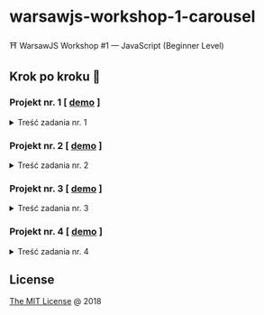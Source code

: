 # warsawjs-workshop-1-carousel

⛩️ WarsawJS Workshop #1 — JavaScript (Beginner Level)

## Krok po kroku 👣

### Projekt nr. 1 [ [demo](https://piecioshka.github.io/warsawjs-workshop-1-carousel/v1) ]

<details>
    <summary>Treść zadania nr. 1</summary>

1. ...

</details>

### Projekt nr. 2 [ [demo](https://piecioshka.github.io/warsawjs-workshop-1-carousel/v2) ]

<details>
    <summary>Treść zadania nr. 2</summary>

1. ...

</details>

### Projekt nr. 3 [ [demo](https://piecioshka.github.io/warsawjs-workshop-1-carousel/v3) ]

<details>
    <summary>Treść zadania nr. 3</summary>

1. DevTools. Przeanalizować stworzone przez siebie strony internetowe.

2. DevTools. Przeanalizować już istniejące strony internetowe.

3. Stworzyć plik HTML z polskimi znakami i uruchomić bez zmiany
    domyślnego kodowania.

    > Rozwiązanie: polskie znaki nie będą dobrze się prezentować

4. Zdefiniować kodowanie UTF-8

    > Rozwiązanie: `<meta charset="utf-8"/>`

5. Zweryfikować plik HTML z wykorzystaniem walidatora: https://validator.w3.org/

    > Rozwiązanie: dobrą praktyką jest aby pliki były zgodne z walidatorem

6. Osadzić plik CSS i dodać jedną prostą regułę.

7. Osadzić plik JavaScript i wpisać do niego użycie funkcji `alert("text")`.

8. Stworzyć zmienną.

9. Wyświetlić zmienną za pomocą `console.log`.

10. Stworzyć kilka zmiennych i wstawić między ich definicję `debugger 
    statement` do zatrzymania interpretera JavaScript.

11. Podejrzeć i przeanalizować obecny stan aplikacji.

12. Stwórz zmienną globalną.

    > Rozwiązanie:
    
    ```javascript
    window.foo = 2;
    ```

13. Porównać zmienną lokalną stworzoną w kontekście globalnym oraz zmienną 
    globalną zdefiniowaną jako właściwość obiektu `window`.

14. Stworzyć listę obrazków wykorzystując `h1, ul, li, img`. 
    Wykorzystać serwis https://unsplash.it/ do pobierania obrazków. 

15. Zresetować domyślne style dla `body, ul`.

16. Zdefiniować wszystkim elementom listy pełną przezroczystość (wartość 
    równa 0).

17. Stworzyć klasę `.active`, która będzie ustawiała elementowi 
    przezroczystość na wartość domyślną (równą 1).
    
18. Dodać pierwszemu elementowi klasę `active` w HTMLu.

19. Stworzyć funkcję, która będzie uruchamia całą mechanikę, np. `setup`.

20. Nasłuchiwać na załadowanie DOMa (event: DOMContentLoaded).

21. Uruchomić funkcję `setup`, kiedy DOM już będzie załadowany.

22. Pobrać referencję to wszystkich elementów list i zapisać ją do zmiennej, 
    którą później wyświetlić. Wszystko to zrealizować w funkcji `setup`.

    > Rozwiązanie:

    ```javascript
    function setup() {
        let $list = document.querySelector('ul');
        console.log($list);
    }
    ```
    
23. Przetestować, co się będzie działo, kiedy nie poczekamy na załadowanie 
    DOMa, a będziemy chcieli wyświetlić elementy listy.

24. Dodać klasę CSS do drugiego elementu listy.

    > Rozwiązanie:

    ```javascript
    let $items = document.querySelector('.element');
    $items[1].classList.add('active');
    ```

25. Wyeliminować błąd pokazania dwóch obrazków jednocześnie poprzez 
    ustawienie elementów listy jeden na drugim za pomocą CSS `position`.

26. Stworzyć funkcję np. `displayNextPicture`, która będzie zawierała obecną 
    zawartość funkcji `setup`. Funkcja `setup` powinna mieć tylko jedną 
    linijkę którą będzie uruchomienie funkcji `displayNextPicture`.
    
27. Pobrać aktualny element z listy wykorzystując zmienną `$list`.

28. Pobrać kolejny element aktywnego za pomocą właściwości `nextElementSibling`.

29. Dodać warunek, że jeśli nie będzie następnego elementu to należy 
    wykorzystać pierwszy element listy. Do tego celu należy wykorzystać 
    właściwość `firstElementChild` na obiekcie listy.
    
30. Usunąć klasę `active` z aktywnego elementu listy za pomocą API `classList`

31. Dodać klasę `active` na kolejnym elemencie.

32. Uruchomić kilka razy funkcję `displayNextPicture` testując poprawność 
    działania.

33. Dopisać w funkcji `setup` interval, który będzie co 3 sekundy uruchamiał 
    funkcję `displayNextPicture`.
    
34. Zdefiniować stałą będącą liczbą milisekund.

---

35. Stworzyć w HTMLu dwa elementy będące przyciskami. Nadać im odpowiednie 
    identyfikatory.

36. Pobrać referencję do tych obiektów w DOMie. Zrealizować to w funkcji 
    `setup` ze względu na to, że jest ona uruchomiona gdy DOM jest już 
    załadowany.
    
37. Stworzyć dwie funkcje, które będą uruchamiane po kliknięciu w wcześniej 
    stworzone przyciski. Propozycję nazw: `onClickLeftHandler` oraz 
    `onClickRightHandler`.
    
38. Zapisać się na event kliknięcia w oba przyciski.

39. Przetestować działanie dodając w funkcjach uruchomienie funkcji
    `console.log` z odpowiednimi argumentami.
    
40. Zdefiniować zmienną, która będzie zawierała referencję do zegara interval.
    Zmienna musi być współdzielona między funkcjami `setup`, 
    `onClickLeftHandler` oraz `onClickRightHandler`.
    
41. W funkcjach, które uruchamiają się po kliknięciu w przyciski strzałek 
    należy wyczyścić interval za pomocą funkcji `clearInterval`.
    
42. Dodać uruchomienie funkcji `displayNextPicture` w funkcji 
    `onClickRightHandler`, tak aby można było pokazywać następne zdjęcie 
    klikając w przycisk strzałki w prawo.
    
43. Skopiować funkcję `displayNextPicture` i nazwać nową funkcję 
    `displayPrevPicture`. Celem tej funkcji jest pokazanie poprzedniego 
    zdjęcia. Tak, aby zasadne było klikanie w przycisk strzałki w lewo.
    
44. Zmienić w funkcji `displayPrevPicture` użycie właściwości 
    `nextElementSibling` na rzecz `previousElementSibling` oraz 
    `firstElementChild` na rzecz `lastElementChild`.
    
45. Uruchomić funkcję `displayPrevPicture` w handlerze `onClickLeftHandler`.

---

46. Stworzyć funkcję, która będzie się uruchamiała, gdy użytkownik naciśnie 
    dowolny znak na klawiaturze. Proponowana nazwa funkcji to 
    `onKeydownHandler`.

47. Nasłuchiwać w funkcji `setup` na naciśnięcie (`keydown`) na klawiaturze 
    dowolnego przycisku. Wykorzystać funkcję `onKeydownHandler`.

48. Funkcja `onKeydownHandler` będzie korzystała z parametrów, które 
    otrzymuje. Zarejestrować parametr funkcji jako `evt`.
 
49. Zapisać w zmiennej lokalnej kod naciśniętego klawisza. Wykorzystać 
    właściwość `evt.keyCode`.

50. Wykorzystać instrukcję `switch`, aby rozpatrzeć kilka przypadków wartości
    zmiennej `keyCode`.

51. Stworzyć przypadek (`case`) dla lewej strzałki (kod klawisza 37). 
    Zdefiniować stałą, która będzie przechowywać tą "magiczną cyfrę". 
    Proponowana nazwa stałej to `LEFT_ARROW`.

52. Uruchomić funkcję `onClickLeftHandler`, kiedy wystąpi przypadek 
    naciśnięcie strzałki w lewo.

51. Stworzyć przypadek (`case`) dla prawej strzałki (kod klawisza 39). 
    Zdefiniować stałą, która będzie przechowywać tą "magiczną cyfrę". 
    Proponowana nazwa stałej to `RIGHT_ARROW`.

52. Uruchomić funkcję `onClickRightHandler`, kiedy wystąpi przypadek 
    naciśnięcie strzałki w prawo.

---

53. Stworzyć kontener pod zdjęciami, w którym będą wyświetlone kropki do 
    przełączania na konkretne zdjęcie.

54. Rozwiązać ewentualny problem, że zdjęcia zakrywają nowo stworzony 
    kontener. Przykładowym rozwiązaniem, może być określenie szerokości i 
    wysokości dla listy (kontener `ul`).

55. Stworzyć funkcję, która będzie budowała listę kropek. Liczba kropek 
    będzie równa liczbie obrazków. Proponowana nazwa to `displayDots`.

56. Funkcja `displayDots` jest uruchomiona w funkcji `setup`.

57. Pobrać referencję do kontenera na kropki w funkcji `displayDots`.

58. Stworzyć zmienną przechowującą `DocumentFragment`, do którego będą 
    dodawana kolejne kropki. Gdy `DocumentFragment` będzie zawierał 
    wszystkie kropki zostanie wyrenderowany w kontenerze w DOMie.

59. Pobrać referencję do listy elementów z obrazkami.

60. Pobrać listę elementów-dzieci za pomocą właściwości `children`.

61. Iterować pętlą `for..of` po liście uruchamiając funkcję anonimową.

62. Funkcja anonimowa będzie tworzy element "input" typu radio.

63. Aby wyeliminować problem brakiem kasowania poprzedniego wyboru kropki 
    należy zdefiniować inputom atrybut name z tą samą wartością. Może to być 
    dowolny string, lub aktualny czas (zapisany w zmiennej).

64. Tak stworzony element typu input dodać do `DocumentFragment`.

65. Poza pętlą dodać `DocumentFragment` do kontenera stworzonego na potrzeby 
    wyświetlenia kropek.
    
---

66. Stworzyć funkcję, która będzie nasłuchiwać na kliknięcie w kropkę. 
    Proponowana nazwa to `setupDotsClick`. Funkcję należy uruchomić w funkcji
    `setup`, zaraz po uruchomieniu funkcji `displayDots`.

67. Pobrać referencję do kontenera z kropkami.

68. Nasłuchiwać na kliknięcie w ten kontener.

69. Zarejestrować parametr `evt` w handlerze eventu kliknięcia w kontener.

70. Stworzyć lokalną zmienną `$item`, która będzie przechowywać właściwość 
    `evt.target`.

71. Stworzyć lokalną zmienną `itemName`, która będzie przechowywać nazwę 
    klikniętego tagu (wykorzystać właściwość `$item.nodeName`). Ważne jest, 
    aby zmniejszyć wielkość liter za pomocą funkcji na stringu `toLowerCase`.

72. Sprawdzić, czy nazwa klikniętego elementu nie równa się `input`. Gdy 
    warunek zostanie spełniony to przerwać działanie funkcji za pmocą 
    operatora `return`.

73. W funkcji `displayDots` przed pętlą `for..of` zdefiniować zmienną `index`, 
    która będzie kolejną cyfrą od `0` oznaczającą indeks kolejnego elementu 
    kropki.

74. W pętli `for..of` do obiektu `$input.dataset` dopisać właściwość `index` 
    przypisując jej wartość zmiennej `index`.
    
    Obiekt `dataset` jest agregatem wszystkich atrybutów z prefiksem `data-`.

75. Na samym końcu pętli zwiększyć zmienną `index` za pomocą "inkrementacji 
    postfiksowej", czyli `index++`;

76. W funkcji `setupDotsClick` w handlerze kliknięcia, po warunku 
    weryfikującym, że użytkownik kliknął w element typu `input`, pobrać 
    właściwość `index` z obiektu `$item.dataset` i zapisać do zmiennej `index`.

77. Ze względu na to, że wartości atrybutów elementów HTML zawsze są łańcuchami
    znaków, to trzeba skonwertować wartość na liczbę za pomocą konstruktora 
    `Number`.

78. Przerwać działający interval za pomocą funkcji `clearInterval`.

79. Stworzyć funkcję, która będzie pokazywała obrazek ze zdefiniowanym w 
    parametrze indeksie. Proponowana nazwa to `displayPictureByIndex`.

80. Funkcja `displayPictureByIndex` będzie oczekiwać parametru będącego 
    indeksem, więc zarejestrować taki parametr. Proponowana nazwa to 
    `pictureIndex`.

81. W funkcji `displayPictureByIndex` stworzyć referencję do listy elementów 
    z obrazkami.

82. Wyszukać aktywnego elementu w liście i zapisać w zmiennej. Proponowana 
    nazwa to `$active`.

83. Pobrać docelowy element wykorzystując właściwość `children` i nawiasy 
    kwadratowe i zapisać w zmiennej. Proponowana nazwa to `$next`.

84. Usunąć klasę `active` z aktywnego elementu za pomocą API `classList`.

85. Dodać klasę `active` do wybranego elementu.

---

86. Stworzyć funkcję `markDot`, która będzie przechowywała referencje do:
    - listy kropek
    - listy elementów listy obrazków

87. Za pomocą pętli `forEach` iterować po liście elementów listy obrazków.

88. Zarejestrować dwa parametry w handlerze pętli. Pierwszy z nich będzie 
    przechowywał referencję do elementu w DOMie. Drugi będzie przechowywał 
    indeks.

89. W ciele handlera sprawdzić za pomocą API `classList` czy iterowany 
    element posiada klasę `active`.

90. Jeśli posiada to pobrać kropkę za pomocą składni nawiasów kwadratowych i 
    ustawienie właściwość `checked` na `true`.

91. Funkcję `markDot` uruchomić w ostatnich linijkach następujących funkcji: 
    - `setup`
    - `displayNextPicture`
    - `displayPrevPicture`

---

## Pomysły

1. Wygenerować całą strukturę HTML za pomocą JavaScript, przekazując 
    listę zdjęć w formacie tablicy.
    
2. Stworzenie multi-platformowej biblioteki JavaScript

3. Wykorzystania komponentu kilka razy na jednej stronie

</details>

### Projekt nr. 4 [ [demo](https://piecioshka.github.io/warsawjs-workshop-1-carousel/v4) ]

<details>
    <summary>Treść zadania nr. 4</summary>

1. ...

---

## Instalacja

```html
<div class="test-carousel carousel-component">
    <img src="https://unsplash.it/400/200/?image=21" alt=""/>
    <img src="https://unsplash.it/400/200/?image=22" alt=""/>
    <img src="https://unsplash.it/400/200/?image=23" alt=""/>
    <img src="https://unsplash.it/400/200/?image=24" alt=""/>
    <img src="https://unsplash.it/400/200/?image=25" alt=""/>
</div>

<script src="./carousel.js"></script>
<script>
    new TestCarousel({
        $el: document.querySelector('.test-carousel'),
        name: 'example-test-slide',
        interval: 333 // milliseconds
    });
</script>
```

</details>


## License

[The MIT License](https://piecioshka.mit-license.org) @ 2018

